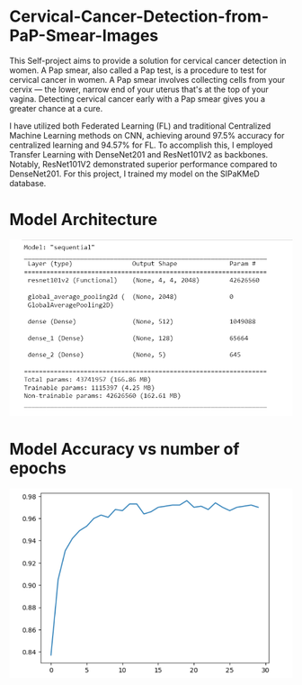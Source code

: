 # Cervical-Cancer-Detection-from-PaP-Smear-Images

This Self-project aims to provide a solution for cervical cancer detection in women. A Pap smear, also called a Pap test, is a procedure to test for cervical cancer in women. A Pap smear involves collecting cells from your cervix — the lower, narrow end of your uterus that's at the top of your vagina. Detecting cervical cancer early with a Pap smear gives you a greater chance at a cure. 

I have utilized both Federated Learning (FL) and traditional Centralized Machine Learning methods on CNN, achieving around 97.5\% accuracy for centralized learning and 94.57\% for FL. To accomplish this, I employed Transfer Learning with DenseNet201 and ResNet101V2 as backbones. Notably, ResNet101V2 demonstrated superior performance compared to DenseNet201. For this project, I trained my model on the SIPaKMeD database.

# Model Architecture
![MA](https://github.com/RishabNeo/Cervical-Cancer-Detection-from-PaP-Smear-Images/blob/main/Images/Model_arch(res).png)

# Model Accuracy vs number of epochs
![pap](https://github.com/RishabNeo/Cervical-Cancer-Detection-from-PaP-Smear-Images/blob/main/Images/plot(pap).png)
